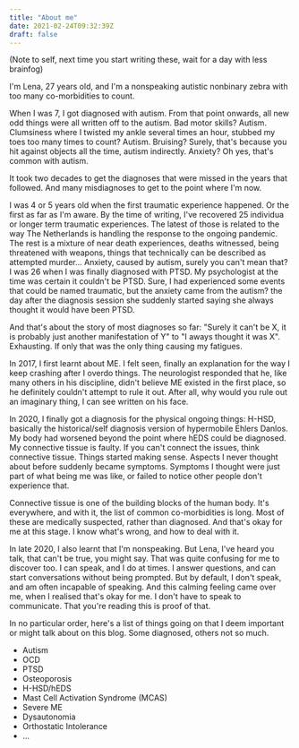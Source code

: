 ```yaml
---
title: "About me"
date: 2021-02-24T09:32:39Z
draft: false
---
```


(Note to self, next time you start writing these, wait for a day with less brainfog)

I'm Lena, 27 years old, and I'm a nonspeaking autistic nonbinary zebra with too many co-morbidities to count.

When I was 7, I got diagnosed with autism. From that point onwards, all new odd things were all written off to the autism. Bad motor skills? Autism. Clumsiness where I twisted my ankle several times an hour, stubbed my toes too many times to count? Autism. Bruising? Surely, that's because you hit against objects all the time, autism indirectly. Anxiety? Oh yes, that's common with autism.

It took two decades to get the diagnoses that were missed in the years that followed. And many misdiagnoses to get to the point where I'm now. 

I was 4 or 5 years old when the first traumatic experience happened. Or the first as far as I'm aware. By the time of writing, I've recovered 25 individua or longer term traumatic experiences. The latest of those is related to the way The Netherlands is handling the response to the ongoing pandemic. The rest is a mixture of near death experiences, deaths witnessed, being threatened with weapons, things that technically can be described as attempted murder... Anxiety, caused by autism, surely you can't mean that? I was 26 when I was finally diagnosed with PTSD. My psychologist at the time was certain it couldn't be PTSD. Sure, I had experienced some events that could be named traumatic, but the anxiety came from the autism? the day after the diagnosis session she suddenly started saying she always thought it would have been PTSD.

And that's about the story of most diagnoses so far: "Surely it can't be X, it is probably just another manifestation of Y" to "I aways thought it was X". Exhausting. If only that was the only thing causing my fatigues.

In 2017, I first learnt about ME. I felt seen, finally an explanation for the way I keep crashing after I overdo things. The neurologist responded that he, like many others in his discipline, didn't believe ME existed in the first place, so he definitely couldn't attempt to rule it out. After all, why would you rule out an imaginary thing, I can see written on his face.

In 2020, I finally got a diagnosis for the physical ongoing things: H-HSD, basically the historical/self diagnosis version of hypermobile Ehlers Danlos. My body had worsened beyond the point where hEDS could be diagnosed. My connective tissue is faulty. If you can't connect the issues, think connective tissue. Things started making sense. Aspects I never thought about before suddenly became symptoms. Symptoms I thought were just part of what being me was like, or failed to notice other people don't experience that. 

Connective tissue is one of the building blocks of the human body. It's everywhere, and with it, the list of common co-morbidities is long. Most of these are medically suspected, rather than diagnosed. And that's okay for me at this stage. I know what's wrong, and how to deal with it.

In late 2020, I also learnt that I'm nonspeaking. But Lena, I've heard you talk, that can't be true, you might say. That was quite confusing for me to discover too. I can speak, and I do at times. I answer questions, and can start conversations without being prompted. But by default, I don't speak, and am often incapable of speaking. And this calming feeling came over me, when I realised that's okay for me. I don't have to speak to communicate. That you're reading this is proof of that. 

In no particular order, here's a list of things going on that I deem important or might talk about on this blog. Some diagnosed, others not so much.

* Autism
* OCD
* PTSD
* Osteoporosis
* H-HSD/hEDS
* Mast Cell Activation Syndrome (MCAS)
* Severe ME
* Dysautonomia
* Orthostatic Intolerance
* ...

